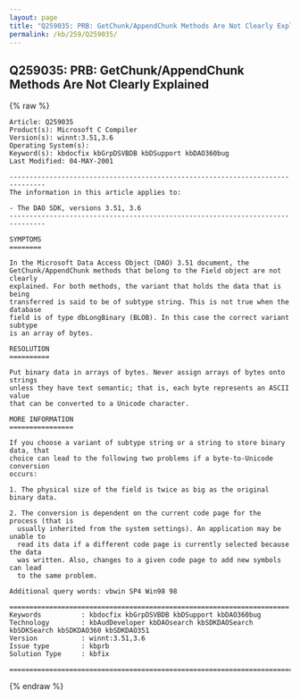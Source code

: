 ```yaml
---
layout: page
title: "Q259035: PRB: GetChunk/AppendChunk Methods Are Not Clearly Explained"
permalink: /kb/259/Q259035/
---
```


## Q259035: PRB: GetChunk/AppendChunk Methods Are Not Clearly Explained

{% raw %}

	Article: Q259035
	Product(s): Microsoft C Compiler
	Version(s): winnt:3.51,3.6
	Operating System(s): 
	Keyword(s): kbdocfix kbGrpDSVBDB kbDSupport kbDAO360bug
	Last Modified: 04-MAY-2001
	
	-------------------------------------------------------------------------------
	The information in this article applies to:
	
	- The DAO SDK, versions 3.51, 3.6 
	-------------------------------------------------------------------------------
	
	SYMPTOMS
	========
	
	In the Microsoft Data Access Object (DAO) 3.51 document, the
	GetChunk/AppendChunk methods that belong to the Field object are not clearly
	explained. For both methods, the variant that holds the data that is being
	transferred is said to be of subtype string. This is not true when the database
	field is of type dbLongBinary (BLOB). In this case the correct variant subtype
	is an array of bytes.
	
	RESOLUTION
	==========
	
	Put binary data in arrays of bytes. Never assign arrays of bytes onto strings
	unless they have text semantic; that is, each byte represents an ASCII value
	that can be converted to a Unicode character.
	
	MORE INFORMATION
	================
	
	If you choose a variant of subtype string or a string to store binary data, that
	choice can lead to the following two problems if a byte-to-Unicode conversion
	occurs:
	
	1. The physical size of the field is twice as big as the original binary data.
	
	2. The conversion is dependent on the current code page for the process (that is
	  usually inherited from the system settings). An application may be unable to
	  read its data if a different code page is currently selected because the data
	  was written. Also, changes to a given code page to add new symbols can lead
	  to the same problem.
	
	Additional query words: vbwin SP4 Win98 98
	
	======================================================================
	Keywords          : kbdocfix kbGrpDSVBDB kbDSupport kbDAO360bug 
	Technology        : kbAudDeveloper kbDAOsearch kbSDKDAOSearch kbSDKSearch kbSDKDAO360 kbSDKDAO351
	Version           : winnt:3.51,3.6
	Issue type        : kbprb
	Solution Type     : kbfix
	
	=============================================================================
	

{% endraw %}
